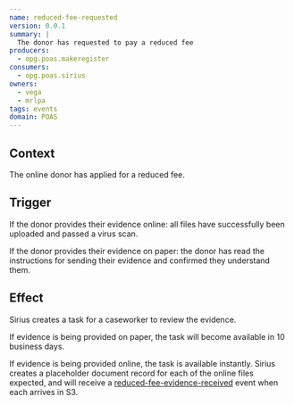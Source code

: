 ```yaml
---
name: reduced-fee-requested
version: 0.0.1
summary: |
  The donor has requested to pay a reduced fee
producers:
  - opg.poas.makeregister
consumers:
  - opg.poas.sirius
owners:
  - vega
  - mrlpa
tags: events
domain: POAS
---
```


## Context

The online donor has applied for a reduced fee.

## Trigger

If the donor provides their evidence online: all files have successfully been uploaded and passed a virus scan.

If the donor provides their evidence on paper: the donor has read the instructions for sending their evidence and confirmed they understand them.

## Effect

Sirius creates a task for a caseworker to review the evidence.

If evidence is being provided on paper, the task will become available in 10 business days.

If evidence is being provided online, the task is available instantly. Sirius creates a placeholder document record for each of the online files expected, and will receive a [reduced-fee-evidence-received](../reduced-fee-evidence-received) event when each arrives in S3.






